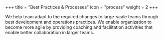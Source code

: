 +++
title = "Best Practices & Processes"
icon = "process"
weight = 2
+++

We help team adapt to the required changes to large-scale teams through best development and operations practices. We enable organization to become more agile by providing coaching and facilitation activities that enable better collaboration in larger teams.
